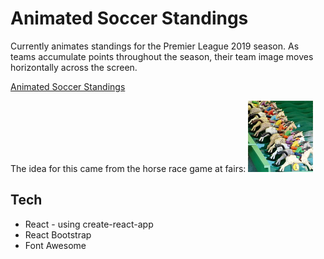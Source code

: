 # Animated Soccer Standings

Currently animates standings for the Premier League 2019 season. As teams accumulate points throughout the season, their team image moves horizontally across the screen.

[Animated Soccer Standings](https://soccer-standings-253423.appspot.com/) 

The idea for this came from the horse race game at fairs: ![Horse Race](https://github.com/jlbaldwin/soccer_interactive/blob/master/horseRace.PNG)

## Tech
* React - using create-react-app 
* React Bootstrap
* Font Awesome
